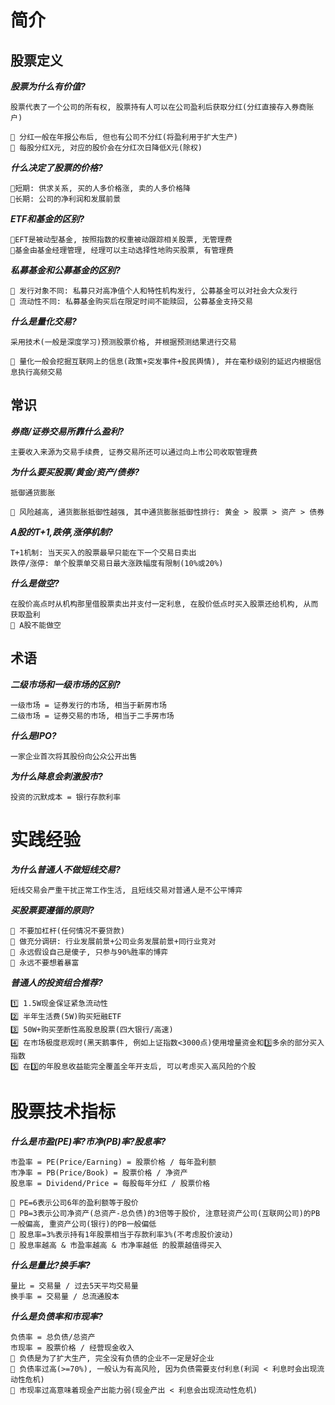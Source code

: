 # 简介

## 股票定义
***股票为什么有价值?***
```
股票代表了一个公司的所有权, 股票持有人可以在公司盈利后获取分红(分红直接存入券商账户)

🌙 分红一般在年报公布后, 但也有公司不分红(将盈利用于扩大生产)
🌙 每股分红X元, 对应的股价会在分红次日降低X元(除权)
```
***什么决定了股票的价格?***
```
🌟短期: 供求关系, 买的人多价格涨, 卖的人多价格降
🌟长期: 公司的净利润和发展前景
```
***ETF和基金的区别?***
```
🌟EFT是被动型基金, 按照指数的权重被动跟踪相关股票, 无管理费
🌟基金由基金经理管理, 经理可以主动选择性地购买股票, 有管理费
```
***私募基金和公募基金的区别?***
```
🌟 发行对象不同: 私募只对高净值个人和特性机构发行, 公募基金可以对社会大众发行
🌟 流动性不同: 私募基金购买后在限定时间不能赎回, 公募基金支持交易
```
***什么是量化交易?***
```
采用技术(一般是深度学习)预测股票价格, 并根据预测结果进行交易

🌙 量化一般会挖掘互联网上的信息(政策+突发事件+股民舆情), 并在毫秒级别的延迟内根据信息执行高频交易
```

## 常识
***券商/证券交易所靠什么盈利?***
```
主要收入来源为交易手续费, 证券交易所还可以通过向上市公司收取管理费
```
***为什么要买股票/黄金/资产/债券?***
```
抵御通货膨胀

🌙 风险越高, 通货膨胀抵御性越强, 其中通货膨胀抵御性排行: 黄金 > 股票 > 资产 > 债券
```
***A股的T+1,跌停,涨停机制?***
```
T+1机制: 当天买入的股票最早只能在下一个交易日卖出
跌停/涨停: 单个股票单交易日最大涨跌幅度有限制(10%或20%)
```
***什么是做空?***
```
在股价高点时从机构那里借股票卖出并支付一定利息, 在股价低点时买入股票还给机构, 从而获取盈利
🌙 A股不能做空
```

## 术语
***二级市场和一级市场的区别?***
```
一级市场 = 证券发行的市场, 相当于新房市场
二级市场 = 证券交易的市场, 相当于二手房市场
```

***什么是IPO?***
```
一家企业首次将其股份向公众公开出售
```

***为什么降息会刺激股市?***
```
投资的沉默成本 = 银行存款利率
```

# 实践经验
***为什么普通人不做短线交易?***
```
短线交易会严重干扰正常工作生活, 且短线交易对普通人是不公平博弈
```

***买股票要遵循的原则?***
```
🌟 不要加杠杆(任何情况不要贷款)
🌟 做充分调研: 行业发展前景+公司业务发展前景+同行业竞对
🌟 永远假设自己是傻子, 只参与90%胜率的博弈
🌟 永远不要想着暴富
```

***普通人的投资组合推荐?***
```
1️⃣ 1.5W现金保证紧急流动性
2️⃣ 半年生活费(5W)购买短融ETF
3️⃣ 50W+购买垄断性高股息股票(四大银行/高速)
4️⃣ 在市场极度悲观时(黑天鹅事件, 例如上证指数<3000点)使用增量资金和3️⃣多余的部分买入指数
5️⃣ 在3️⃣的年股息收益能完全覆盖全年开支后, 可以考虑买入高风险的个股
```

# 股票技术指标
***什么是市盈(PE)率?市净(PB)率?股息率?***
```
市盈率 = PE(Price/Earning) = 股票价格 / 每年盈利额
市净率 = PB(Price/Book) = 股票价格 / 净资产
股息率 = Dividend/Price = 每股每年分红 / 股票价格

🌙 PE=6表示公司6年的盈利额等于股价
🌙 PB=3表示公司净资产(总资产-总负债)的3倍等于股价, 注意轻资产公司(互联网公司)的PB一般偏高, 重资产公司(银行)的PB一般偏低
🌙 股息率=3%表示持有1年股票相当于存款利率3%(不考虑股价波动)
🌙 股息率越高 & 市盈率越高 & 市净率越低 的股票越值得买入
```

***什么是量比?换手率?***
```
量比 = 交易量 / 过去5天平均交易量
换手率 = 交易量 / 总流通股本
```

***什么是负债率和市现率?***
```
负债率 = 总负债/总资产
市现率 = 股票价格 / 经营现金收入
🌙 负债是为了扩大生产, 完全没有负债的企业不一定是好企业
🌙 负债率过高(>=70%), 一般认为有高风险, 因为负债需要支付利息(利润 < 利息时会出现流动性危机)
🌙 市现率过高意味着现金产出能力弱(现金产出 < 利息会出现流动性危机)
```